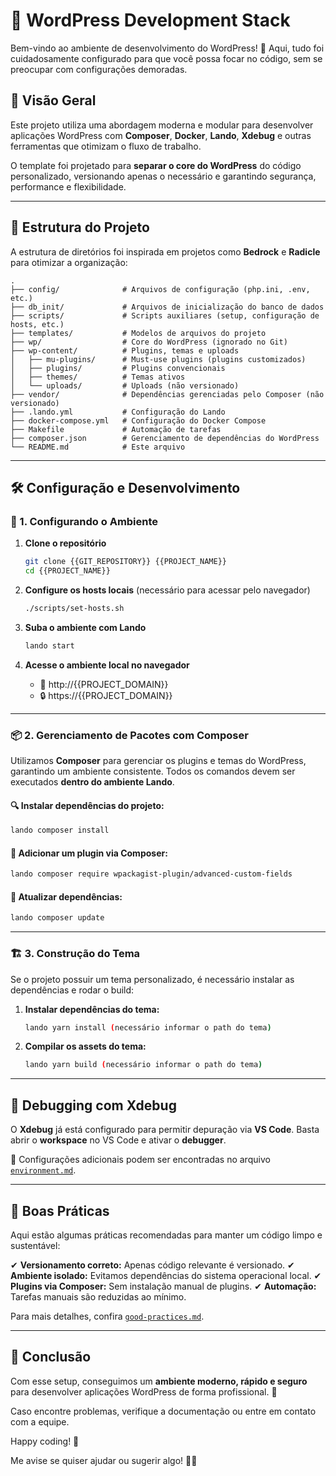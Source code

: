# 🚀 WordPress Development Stack

Bem-vindo ao ambiente de desenvolvimento do WordPress! 🎉
Aqui, tudo foi cuidadosamente configurado para que você possa focar no código, sem se preocupar com configurações demoradas.

## 📜 Visão Geral

Este projeto utiliza uma abordagem moderna e modular para desenvolver aplicações WordPress com **Composer**, **Docker**, **Lando**, **Xdebug** e outras ferramentas que otimizam o fluxo de trabalho.

O template foi projetado para **separar o core do WordPress** do código personalizado, versionando apenas o necessário e garantindo segurança, performance e flexibilidade.

---

## 📂 Estrutura do Projeto

A estrutura de diretórios foi inspirada em projetos como **Bedrock** e **Radicle** para otimizar a organização:

```plaintext
.
├── config/              # Arquivos de configuração (php.ini, .env, etc.)
├── db_init/             # Arquivos de inicialização do banco de dados
├── scripts/             # Scripts auxiliares (setup, configuração de hosts, etc.)
├── templates/           # Modelos de arquivos do projeto
├── wp/                  # Core do WordPress (ignorado no Git)
├── wp-content/          # Plugins, temas e uploads
│   ├── mu-plugins/      # Must-use plugins (plugins customizados)
│   ├── plugins/         # Plugins convencionais
│   ├── themes/          # Temas ativos
│   └── uploads/         # Uploads (não versionado)
├── vendor/              # Dependências gerenciadas pelo Composer (não versionado)
├── .lando.yml           # Configuração do Lando
├── docker-compose.yml   # Configuração do Docker Compose
├── Makefile             # Automação de tarefas
├── composer.json        # Gerenciamento de dependências do WordPress
└── README.md            # Este arquivo
```

---

## 🛠️ Configuração e Desenvolvimento

### 🔧 1. Configurando o Ambiente

1. **Clone o repositório**
   ```sh
   git clone {{GIT_REPOSITORY}} {{PROJECT_NAME}}
   cd {{PROJECT_NAME}}
   ```

2. **Configure os hosts locais** (necessário para acessar pelo navegador)
   ```sh
   ./scripts/set-hosts.sh
   ```

3. **Suba o ambiente com Lando**
   ```sh
   lando start
   ```

4. **Acesse o ambiente local no navegador**
   - 📌 http://{{PROJECT_DOMAIN}}
   - 🔒 https://{{PROJECT_DOMAIN}}

---

### 📦 2. Gerenciamento de Pacotes com Composer

Utilizamos **Composer** para gerenciar os plugins e temas do WordPress, garantindo um ambiente consistente.
Todos os comandos devem ser executados **dentro do ambiente Lando**.

#### 🔍 Instalar dependências do projeto:
```sh
lando composer install
```

#### 📌 Adicionar um plugin via Composer:
```sh
lando composer require wpackagist-plugin/advanced-custom-fields
```

#### 🔄 Atualizar dependências:
```sh
lando composer update
```

---

### 🏗️ 3. Construção do Tema

Se o projeto possuir um tema personalizado, é necessário instalar as dependências e rodar o build:

1. **Instalar dependências do tema:**
   ```sh
   lando yarn install (necessário informar o path do tema)
   ```

2. **Compilar os assets do tema:**
   ```sh
   lando yarn build (necessário informar o path do tema)
   ```

---

## 🐞 Debugging com Xdebug

O **Xdebug** já está configurado para permitir depuração via **VS Code**. Basta abrir o **workspace** no VS Code e ativar o **debugger**.

📜 Configurações adicionais podem ser encontradas no arquivo [`environment.md`](./docs/environment.md).

---

## 📜 Boas Práticas

Aqui estão algumas práticas recomendadas para manter um código limpo e sustentável:

✔ **Versionamento correto:** Apenas código relevante é versionado.
✔ **Ambiente isolado:** Evitamos dependências do sistema operacional local.
✔ **Plugins via Composer:** Sem instalação manual de plugins.
✔ **Automação:** Tarefas manuais são reduzidas ao mínimo.

Para mais detalhes, confira [`good-practices.md`](./docs/good-practices.md).

---

## 🎯 Conclusão

Com esse setup, conseguimos um **ambiente moderno, rápido e seguro** para desenvolver aplicações WordPress de forma profissional. 🚀

Caso encontre problemas, verifique a documentação ou entre em contato com a equipe.

Happy coding! 🎉

Me avise se quiser ajudar ou sugerir algo! 🚀🔥